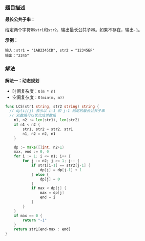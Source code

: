 ### 题目描述

**最长公共子串：**

给定两个字符串`str1`和`str2`，输出最长公共子串。如果不存在，输出`-1`。

**示例：**

```shell
输入：str1 = "1AB2345CD", str2 = "12345EF"
输出："2345"
```

### 解法

**解法一：动态规划**

- 时间复杂度：`O(m * n)`
- 空间复杂度：`O(min(m, n))`

```go
func LCS(str1 string, str2 string) string {
  // dp[i][j] 表示以 i-1 和 j-1 结尾的最长公共子串
  // 双数组可以优化成单数组
	n1, n2 := len(str1), len(str2)
	if n1 < n2 {
		str1, str2 = str2, str1
		n1, n2 = n2, n1
	}

	dp := make([]int, n2+1)
	max, end := 0, 0
	for i := 1; i <= n1; i++ {
		for j := n2; j >= 1; j-- {
			if str1[i-1] == str2[j-1] {
				dp[j] = dp[j-1] + 1
			} else {
				dp[j] = 0
			}
			if max < dp[j] {
				max = dp[j]
				end = i
			}
		}
	}
	if max == 0 {
		return "-1"
	}
	return str1[end-max : end]
}
```